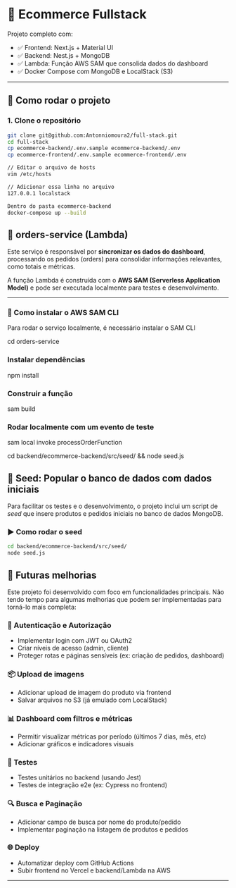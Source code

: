 # 🛒 Ecommerce Fullstack

Projeto completo com:

- ✅ Frontend: Next.js + Material UI
- ✅ Backend: Nest.js + MongoDB
- ✅ Lambda: Função AWS SAM que consolida dados do dashboard
- ✅ Docker Compose com MongoDB e LocalStack (S3)

---

## 🚀 Como rodar o projeto

### 1. Clone o repositório

```bash
git clone git@github.com:Antonniomoura2/full-stack.git
cd full-stack
cp ecommerce-backend/.env.sample ecommerce-backend/.env
cp ecommerce-frontend/.env.sample ecommerce-frontend/.env

// Editar o arquivo de hosts
vim /etc/hosts

// Adicionar essa linha no arquivo
127.0.0.1 localstack

Dentro do pasta ecommerce-backend
docker-compose up --build
```

## 🧠 orders-service (Lambda)

Este serviço é responsável por **sincronizar os dados do dashboard**, processando os pedidos (orders) para consolidar informações relevantes, como totais e métricas.

A função Lambda é construída com o **AWS SAM (Serverless Application Model)** e pode ser executada localmente para testes e desenvolvimento.

---

### 🔧 Como instalar o AWS SAM CLI

Para rodar o serviço localmente, é necessário instalar o SAM CLI

cd orders-service

### Instalar dependências
npm install

### Construir a função
sam build

### Rodar localmente com um evento de teste
sam local invoke processOrderFunction


cd backend/ecommerce-backend/src/seed/ && node seed.js

## 🌱 Seed: Popular o banco de dados com dados iniciais

Para facilitar os testes e o desenvolvimento, o projeto inclui um script de *seed* que insere produtos e pedidos iniciais no banco de dados MongoDB.

### ▶️ Como rodar o seed

```bash
cd backend/ecommerce-backend/src/seed/
node seed.js
```

## 🔧 Futuras melhorias

Este projeto foi desenvolvido com foco em funcionalidades principais. Não tendo tempo para  algumas melhorias que podem ser implementadas para torná-lo mais completa:

### 🔐 Autenticação e Autorização
- Implementar login com JWT ou OAuth2
- Criar níveis de acesso (admin, cliente)
- Proteger rotas e páginas sensíveis (ex: criação de pedidos, dashboard)

### 📦 Upload de imagens
- Adicionar upload de imagem do produto via frontend
- Salvar arquivos no S3 (já emulado com LocalStack)

### 📊 Dashboard com filtros e métricas
- Permitir visualizar métricas por período (últimos 7 dias, mês, etc)
- Adicionar gráficos e indicadores visuais

### 🧪 Testes
- Testes unitários no backend (usando Jest)
- Testes de integração e2e (ex: Cypress no frontend)

### 🔍 Busca e Paginação
- Adicionar campo de busca por nome do produto/pedido
- Implementar paginação na listagem de produtos e pedidos

### 🌐 Deploy
- Automatizar deploy com GitHub Actions
- Subir frontend no Vercel e backend/Lambda na AWS

---
